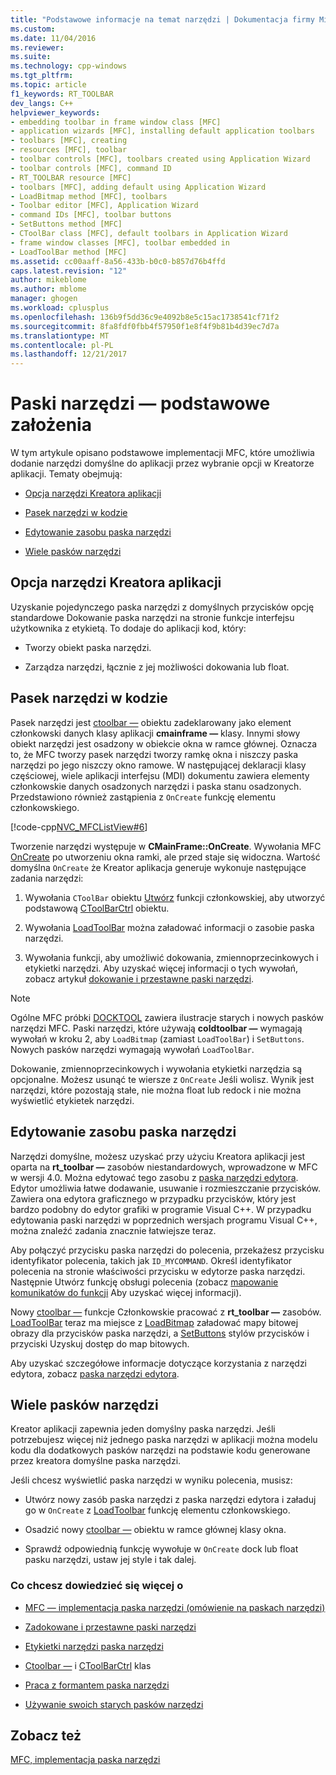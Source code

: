 ```yaml
---
title: "Podstawowe informacje na temat narzędzi | Dokumentacja firmy Microsoft"
ms.custom: 
ms.date: 11/04/2016
ms.reviewer: 
ms.suite: 
ms.technology: cpp-windows
ms.tgt_pltfrm: 
ms.topic: article
f1_keywords: RT_TOOLBAR
dev_langs: C++
helpviewer_keywords:
- embedding toolbar in frame window class [MFC]
- application wizards [MFC], installing default application toolbars
- toolbars [MFC], creating
- resources [MFC], toolbar
- toolbar controls [MFC], toolbars created using Application Wizard
- toolbar controls [MFC], command ID
- RT_TOOLBAR resource [MFC]
- toolbars [MFC], adding default using Application Wizard
- LoadBitmap method [MFC], toolbars
- Toolbar editor [MFC], Application Wizard
- command IDs [MFC], toolbar buttons
- SetButtons method [MFC]
- CToolBar class [MFC], default toolbars in Application Wizard
- frame window classes [MFC], toolbar embedded in
- LoadToolBar method [MFC]
ms.assetid: cc00aaff-8a56-433b-b0c0-b857d76b4ffd
caps.latest.revision: "12"
author: mikeblome
ms.author: mblome
manager: ghogen
ms.workload: cplusplus
ms.openlocfilehash: 136b9f5dd36c9e4092b8e5c15ac1738541cf71f2
ms.sourcegitcommit: 8fa8fdf0fbb4f57950f1e8f4f9b81b4d39ec7d7a
ms.translationtype: MT
ms.contentlocale: pl-PL
ms.lasthandoff: 12/21/2017
---
```

# <a name="toolbar-fundamentals"></a>Paski narzędzi — podstawowe założenia
W tym artykule opisano podstawowe implementacji MFC, które umożliwia dodanie narzędzi domyślne do aplikacji przez wybranie opcji w Kreatorze aplikacji. Tematy obejmują:  
  
-   [Opcja narzędzi Kreatora aplikacji](#_core_the_appwizard_toolbar_option)  
  
-   [Pasek narzędzi w kodzie](#_core_the_toolbar_in_code)  
  
-   [Edytowanie zasobu paska narzędzi](#_core_editing_the_toolbar_resource)  
  
-   [Wiele pasków narzędzi](#_core_multiple_toolbars)  
  
##  <a name="_core_the_appwizard_toolbar_option"></a>Opcja narzędzi Kreatora aplikacji  
 Uzyskanie pojedynczego paska narzędzi z domyślnych przycisków opcję standardowe Dokowanie paska narzędzi na stronie funkcje interfejsu użytkownika z etykietą. To dodaje do aplikacji kod, który:  
  
-   Tworzy obiekt paska narzędzi.  
  
-   Zarządza narzędzi, łącznie z jej możliwości dokowania lub float.  
  
##  <a name="_core_the_toolbar_in_code"></a>Pasek narzędzi w kodzie  
 Pasek narzędzi jest [ctoolbar —](../mfc/reference/ctoolbar-class.md) obiektu zadeklarowany jako element członkowski danych klasy aplikacji **cmainframe —** klasy. Innymi słowy obiekt narzędzi jest osadzony w obiekcie okna w ramce głównej. Oznacza to, że MFC tworzy pasek narzędzi tworzy ramkę okna i niszczy paska narzędzi po jego niszczy okno ramowe. W następującej deklaracji klasy częściowej, wiele aplikacji interfejsu (MDI) dokumentu zawiera elementy członkowskie danych osadzonych narzędzi i paska stanu osadzonych. Przedstawiono również zastąpienia z `OnCreate` funkcję elementu członkowskiego.  
  
 [!code-cpp[NVC_MFCListView#6](../atl/reference/codesnippet/cpp/toolbar-fundamentals_1.h)]  
  
 Tworzenie narzędzi występuje w **CMainFrame::OnCreate**. Wywołania MFC [OnCreate](../mfc/reference/cwnd-class.md#oncreate) po utworzeniu okna ramki, ale przed staje się widoczna. Wartość domyślna `OnCreate` że Kreator aplikacja generuje wykonuje następujące zadania narzędzi:  
  
1.  Wywołania `CToolBar` obiektu [Utwórz](../mfc/reference/ctoolbar-class.md#create) funkcji członkowskiej, aby utworzyć podstawową [CToolBarCtrl](../mfc/reference/ctoolbarctrl-class.md) obiektu.  
  
2.  Wywołania [LoadToolBar](../mfc/reference/ctoolbar-class.md#loadtoolbar) można załadować informacji o zasobie paska narzędzi.  
  
3.  Wywołania funkcji, aby umożliwić dokowania, zmiennoprzecinkowych i etykietki narzędzi. Aby uzyskać więcej informacji o tych wywołań, zobacz artykuł [dokowanie i przestawne paski narzędzi](../mfc/docking-and-floating-toolbars.md).  
  
> [!NOTE]
>  Ogólne MFC próbki [DOCKTOOL](../visual-cpp-samples.md) zawiera ilustracje starych i nowych pasków narzędzi MFC. Paski narzędzi, które używają **coldtoolbar —** wymagają wywołań w kroku 2, aby `LoadBitmap` (zamiast `LoadToolBar`) i `SetButtons`. Nowych pasków narzędzi wymagają wywołań `LoadToolBar`.  
  
 Dokowanie, zmiennoprzecinkowych i wywołania etykietki narzędzia są opcjonalne. Możesz usunąć te wiersze z `OnCreate` Jeśli wolisz. Wynik jest narzędzi, które pozostają stałe, nie można float lub redock i nie można wyświetlić etykietek narzędzi.  
  
##  <a name="_core_editing_the_toolbar_resource"></a>Edytowanie zasobu paska narzędzi  
 Narzędzi domyślne, możesz uzyskać przy użyciu Kreatora aplikacji jest oparta na **rt_toolbar —** zasobów niestandardowych, wprowadzone w MFC w wersji 4.0. Można edytować tego zasobu z [paska narzędzi edytora](../windows/toolbar-editor.md). Edytor umożliwia łatwe dodawanie, usuwanie i rozmieszczanie przycisków. Zawiera ona edytora graficznego w przypadku przycisków, który jest bardzo podobny do edytor grafiki w programie Visual C++. W przypadku edytowania paski narzędzi w poprzednich wersjach programu Visual C++, można znaleźć zadania znacznie łatwiejsze teraz.  
  
 Aby połączyć przycisku paska narzędzi do polecenia, przekażesz przycisku identyfikator polecenia, takich jak `ID_MYCOMMAND`. Określ identyfikator polecenia na stronie właściwości przycisku w edytorze paska narzędzi. Następnie Utwórz funkcję obsługi polecenia (zobacz [mapowanie komunikatów do funkcji](../mfc/reference/mapping-messages-to-functions.md) Aby uzyskać więcej informacji).  
  
 Nowy [ctoolbar —](../mfc/reference/ctoolbar-class.md) funkcje Członkowskie pracować z **rt_toolbar —** zasobów. [LoadToolBar](../mfc/reference/ctoolbar-class.md#loadtoolbar) teraz ma miejsce z [LoadBitmap](../mfc/reference/ctoolbar-class.md#loadbitmap) załadować mapy bitowej obrazy dla przycisków paska narzędzi, a [SetButtons](../mfc/reference/ctoolbar-class.md#setbuttons) stylów przycisków i przyciski Uzyskuj dostęp do map bitowych.  
  
 Aby uzyskać szczegółowe informacje dotyczące korzystania z narzędzi edytora, zobacz [paska narzędzi edytora](../windows/toolbar-editor.md).  
  
##  <a name="_core_multiple_toolbars"></a>Wiele pasków narzędzi  
 Kreator aplikacji zapewnia jeden domyślny paska narzędzi. Jeśli potrzebujesz więcej niż jednego paska narzędzi w aplikacji można modelu kodu dla dodatkowych pasków narzędzi na podstawie kodu generowane przez kreatora domyślne paska narzędzi.  
  
 Jeśli chcesz wyświetlić paska narzędzi w wyniku polecenia, musisz:  
  
-   Utwórz nowy zasób paska narzędzi z paska narzędzi edytora i załaduj go w `OnCreate` z [LoadToolbar](../mfc/reference/ctoolbar-class.md#loadtoolbar) funkcję elementu członkowskiego.  
  
-   Osadzić nowy [ctoolbar —](../mfc/reference/ctoolbar-class.md) obiektu w ramce głównej klasy okna.  
  
-   Sprawdź odpowiednią funkcję wywołuje w `OnCreate` dock lub float pasku narzędzi, ustaw jej style i tak dalej.  
  
### <a name="what-do-you-want-to-know-more-about"></a>Co chcesz dowiedzieć się więcej o  
  
-   [MFC — implementacja paska narzędzi (omówienie na paskach narzędzi)](../mfc/mfc-toolbar-implementation.md)  
  
-   [Zadokowane i przestawne paski narzędzi](../mfc/docking-and-floating-toolbars.md)  
  
-   [Etykietki narzędzi paska narzędzi](../mfc/toolbar-tool-tips.md)  
  
-   [Ctoolbar —](../mfc/reference/ctoolbar-class.md) i [CToolBarCtrl](../mfc/reference/ctoolbarctrl-class.md) klas  
  
-   [Praca z formantem paska narzędzi](../mfc/working-with-the-toolbar-control.md)  
  
-   [Używanie swoich starych pasków narzędzi](../mfc/using-your-old-toolbars.md)  
  
## <a name="see-also"></a>Zobacz też  
 [MFC, implementacja paska narzędzi](../mfc/mfc-toolbar-implementation.md)

